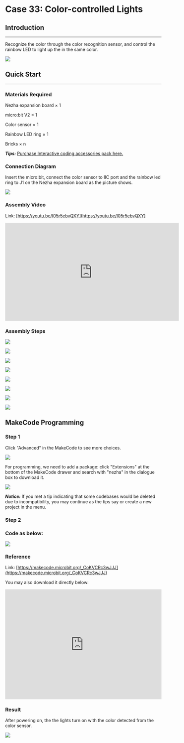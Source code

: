 # Case 33: Color-controlled Lights

## Introduction
---
Recognize the color through the color recognition sensor, and control the rainbow LED to light up the in the same color.

![](./images/case_33_01.png)

## Quick Start
---

### Materials Required


Nezha expansion board × 1

micro:bit V2 × 1

Color sensor  × 1

Rainbow LED ring  × 1

Bricks × n

***Tips:*** [Purchase Interactive coding accessories pack here.](https://www.elecfreaks.com/interactive-coding-accessories-pack.html)



### Connection Diagram 

Insert the micro:bit, connect the color sensor to IIC port and the rainbow led ring to J1 on the Nezha expansion board as the picture shows.


![](./images/case_33_03.png)



### Assembly Video


Link: [https://youtu.be/I05r5ebvQXY](https://youtu.be/I05r5ebvQXY)

<iframe width="560" height="315" src="https://www.youtube.com/embed/I05r5ebvQXY" title="YouTube video player" frameborder="0" allow="accelerometer; autoplay; clipboard-write; encrypted-media; gyroscope; picture-in-picture" allowfullscreen></iframe>


### Assembly Steps

![](./images/case_step_33_01.png)

![](./images/case_step_33_02.png)

![](./images/case_step_33_03.png)

![](./images/case_step_33_04.png)

![](./images/case_step_33_05.png)

![](./images/case_step_33_06.png)

![](./images/case_step_33_07.png)

![](./images/case_step_33_08.png)


## MakeCode Programming



### Step 1

Click "Advanced" in the MakeCode to see more choices.

![](./images/case_01_10.png)




For programming, we need to add a package: click "Extensions" at the bottom of the MakeCode drawer and search with "nezha" in the dialogue box to download it.

![](./images/case_03_09.png)

***Notice:*** If you met a tip indicating that some codebases would be deleted due to incompatibility, you may continue as the tips say or create a new project in the menu. 

### Step 2

### Code as below:


![](./images/case_33_10.png)



### Reference
Link: [https://makecode.microbit.org/_CoKVCRc3wJJJ](https://makecode.microbit.org/_CoKVCRc3wJJJ)

You may also download it directly below:

<div style="position:relative;height:0;padding-bottom:70%;overflow:hidden;"><iframe style="position:absolute;top:0;left:0;width:100%;height:100%;" src="https://makecode.microbit.org/#pub:_CoKVCRc3wJJJ" frameborder="0" sandbox="allow-popups allow-forms allow-scripts allow-same-origin"></iframe></div>  


### Result
After powering on, the the lights turn on with the color detected from the color sensor.

![](./images/case-gif-33.gif)
